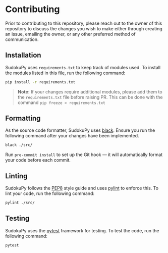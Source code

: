 # Contributing

Prior to contributing to this repository, please reach out to the owner of this repository to discuss the changes you wish to make either through creating an issue, emailing the owner, or any other preferred method of communication. 

## Installation
SudokuPy uses `requirements.txt` to keep track of modules used. To install the modules listed in this file, run the following command:

```sh
pip install -r requirements.txt
```
> **Note:** If your changes require additional modules, please add them to the `requirements.txt` file before raising PR. This can be done with the command `pip freeze > requirements.txt`


## Formatting
As the source code formatter, SudokuPy uses [black](https://pypi.org/project/black/). Ensure you run the following command after your changes have been implemented.
```sh
black ./src/
```

Run `pre-commit install` to set up the Git hook — it will automatically format your code before each commit.

## Linting

SudokuPy follows the [PEP8](https://www.python.org/dev/peps/pep-0008/) style guide and uses [pylint](https://pypi.org/project/pylint/) to enforce this. To lint your code, run the following command:
```sh
pylint ./src/
```

## Testing 

SudokuPy uses the [pytest](https://docs.pytest.org/en/stable/) framework for testing. To test the code, run the following command: 
```sh
pytest
```